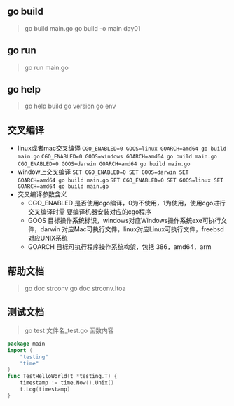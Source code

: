 ## go build
> go build main.go
> go build -o main day01
## go run
> go run main.go

## go help
> go help build 
> go version
> go env

## 交叉编译
* linux或者mac交叉编译
```CGO_ENABLED=0 GOOS=linux GOARCH=amd64 go build main.go```
```CGO_ENABLED=0 GOOS=windows GOARCH=amd64 go build main.go```
```CGO_ENABLED=0 GOOS=darwin GOARCH=amd64 go build main.go```
* window上交叉编译
```SET CGO_ENABLED=0 SET GOOS=darwin SET GOARCH=amd64 go build main.go```
```SET CGO_ENABLED=0 SET GOOS=linux SET GOARCH=amd64 go build main.go```
* 交叉编译参数含义
  * CGO_ENABLED 是否使用cgo编译，0为不使用，1为使用，使用cgo进行交叉编译时需
要编译机器安装对应的cgo程序
  * GOOS 目标操作系统标识，windows对应Windows操作系统exe可执行文件，darwin
对应Mac可执行文件，linux对应Linux可执行文件，freebsd对应UNIX系统
  * GOARCH 目标可执行程序操作系统构架，包括 386，amd64，arm

## 帮助文档
> go doc strconv
> go doc strconv.Itoa

## 测试文档
> go test 文件名_test.go
> 函数内容
```go
package main
import (
    "testing"
    "time"
)
func TestHelloWorld(t *testing.T) {
    timestamp := time.Now().Unix()
    t.Log(timestamp)
}
```
